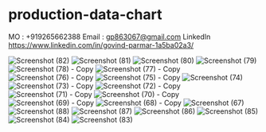 # production-data-chart

MO : +919265662388
Email : gp863067@gmail.com
LinkedIn https://www.linkedin.com/in/govind-parmar-1a5ba02a3/





![Screenshot (82)](https://github.com/user-attachments/assets/d1e2734b-9cbb-4bfd-9891-2bc817b45bb2)
![Screenshot (81)](https://github.com/user-attachments/assets/8d2f7f6b-810f-4e42-99e1-55d2e831208d)
![Screenshot (80)](https://github.com/user-attachments/assets/718307ac-1386-4ca6-9d32-bc2455461e0f)
![Screenshot (79)](https://github.com/user-attachments/assets/87ab8985-2b98-447c-bc23-a0491fb89088)
![Screenshot (78) - Copy](https://github.com/user-attachments/assets/be88a32a-b6a0-43fe-a1f5-d1ed2e3a45b4)
![Screenshot (77) - Copy](https://github.com/user-attachments/assets/a71b5833-cd63-4533-92c1-b5e3fb3ec129)
![Screenshot (76) - Copy](https://github.com/user-attachments/assets/720e3263-c5b6-4a72-a62e-3b076937bdf6)
![Screenshot (75) - Copy](https://github.com/user-attachments/assets/d4213a4f-c874-44de-8647-ec83b55e417f)
![Screenshot (74)](https://github.com/user-attachments/assets/e0d919c4-b3a8-4fd8-b6ec-e90cb3a11af5)
![Screenshot (73) - Copy](https://github.com/user-attachments/assets/a05454d0-9464-4b81-850e-a8a6d92ef68b)
![Screenshot (72) - Copy](https://github.com/user-attachments/assets/a76caff5-ea08-4b10-a905-63e4879cd1b3)
![Screenshot (71) - Copy](https://github.com/user-attachments/assets/8e284b3f-3b95-42a7-af92-778032889afc)
![Screenshot (70) - Copy](https://github.com/user-attachments/assets/973cc4e4-a57a-4211-8342-d73498c02829)
![Screenshot (69) - Copy](https://github.com/user-attachments/assets/42e2c34a-d1a8-4fd4-bebf-9a904e4f4135)
![Screenshot (68) - Copy](https://github.com/user-attachments/assets/4bba70c2-2811-4645-9ad2-6c2ffa14ea69)
![Screenshot (67)](https://github.com/user-attachments/assets/6dbeed1b-7bcb-44ce-b14c-f9c51b74b9ab)
![Screenshot (88)](https://github.com/user-attachments/assets/98153f11-3ba1-4938-bb1f-bc7c67db17ff)
![Screenshot (87)](https://github.com/user-attachments/assets/5c366d76-f8c4-4615-805d-e5fc0546941e)
![Screenshot (86)](https://github.com/user-attachments/assets/ffaffbd6-43de-4516-836b-c6ff54153637)
![Screenshot (85)](https://github.com/user-attachments/assets/e82952d1-a37b-465a-a95b-9567b5b6ed2e)
![Screenshot (84)](https://github.com/user-attachments/assets/e854fc5c-1e4e-47bc-9181-3fbcc6bde2c0)
![Screenshot (83)](https://github.com/user-attachments/assets/f22cf299-ef6c-4704-a05c-e60f93c7e13e)
